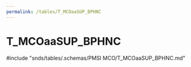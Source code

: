 ```yaml
---
permalink: /tables/T_MCOaaSUP_BPHNC
---
```

# T\_MCOaaSUP\_BPHNC
<!-- SPDX-License-Identifier: MPL-2.0 -->

<!-- ATTENTION : Ne pas supprimer ou modifier la ligne ci-dessous -->
#include "snds/tables/.schemas/PMSI MCO/T_MCOaaSUP_BPHNC.md"
<!-- ATTENTION : Ne pas supprimer ou modifier la ligne ci-dessus -->
